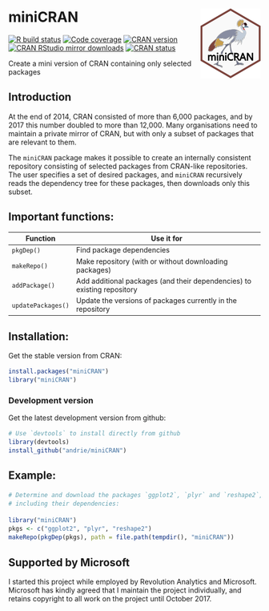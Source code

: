 
<!-- README.md is generated from README.Rmd. Please edit that file -->

# miniCRAN <img src='man/figures/miniCRAN-logo.png' align="right" height="139" />

<!-- badges: start -->

[![R build
status](https://github.com/andrie/miniCRAN/workflows/R-CMD-check/badge.svg)](https://github.com/andrie/miniCRAN/actions)
[![Code
coverage](https://codecov.io/gh/andrie/miniCRAN/branch/master/graph/badge.svg)](https://codecov.io/gh/andrie/miniCRAN?branch=master)
[![CRAN
version](http://www.r-pkg.org/badges/version/miniCRAN)](http://www.r-pkg.org/pkg/miniCRAN)
[![CRAN RStudio mirror
downloads](http://cranlogs.r-pkg.org/badges/miniCRAN)](http://www.r-pkg.org/pkg/miniCRAN)
[![CRAN
status](https://www.r-pkg.org/badges/version/miniCRAN)](https://cran.r-project.org/package=miniCRAN)
<!-- badges: end -->

Create a mini version of CRAN containing only selected packages

## Introduction

At the end of 2014, CRAN consisted of more than 6,000 packages, and by
2017 this number doubled to more than 12,000. Many organisations need to
maintain a private mirror of CRAN, but with only a subset of packages
that are relevant to them.

The `miniCRAN` package makes it possible to create an internally
consistent repository consisting of selected packages from CRAN-like
repositories. The user specifies a set of desired packages, and
`miniCRAN` recursively reads the dependency tree for these packages,
then downloads only this subset.

## Important functions:

| Function           | Use it for                                                              |
| ------------------ | ----------------------------------------------------------------------- |
| `pkgDep()`         | Find package dependencies                                               |
| `makeRepo()`       | Make repository (with or without downloading packages)                  |
| `addPackage()`     | Add additional packages (and their dependencies) to existing repository |
| `updatePackages()` | Update the versions of packages currently in the repository             |

## Installation:

Get the stable version from CRAN:

``` r
install.packages("miniCRAN")
library("miniCRAN")
```

### Development version

Get the latest development version from github:

``` r
# Use `devtools` to install directly from github
library(devtools)
install_github("andrie/miniCRAN")
```

## Example:

``` r
# Determine and download the packages `ggplot2`, `plyr` and `reshape2`, 
# including their dependencies:

library("miniCRAN")
pkgs <- c("ggplot2", "plyr", "reshape2")
makeRepo(pkgDep(pkgs), path = file.path(tempdir(), "miniCRAN"))
```

## Supported by Microsoft

I started this project while employed by Revolution Analytics and
Microsoft. Microsoft has kindly agreed that I maintain the project
individually, and retains copyright to all work on the project until
October 2017.
